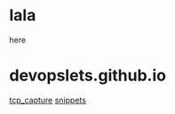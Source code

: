 
# lala
here



# devopslets.github.io


[tcp_capture](docs/snippets/)
[snippets](docs/snippets/capturing_tcp_traffic.md)
